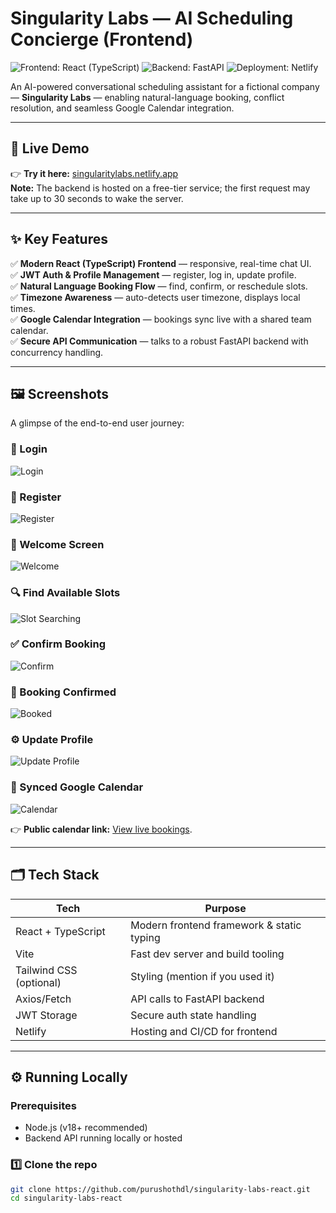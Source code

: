 # Singularity Labs — AI Scheduling Concierge (Frontend)

![Frontend: React (TypeScript)](https://img.shields.io/badge/Frontend-React%20%28TypeScript%29-red)
![Backend: FastAPI](https://img.shields.io/badge/Backend-FastAPI-green)
![Deployment: Netlify](https://img.shields.io/badge/Deployed-Netlify-blue)

An AI-powered conversational scheduling assistant for a fictional company — **Singularity Labs** — enabling natural-language booking, conflict resolution, and seamless Google Calendar integration.

---

## 🚀 Live Demo

👉 **Try it here:** [singularitylabs.netlify.app](https://singularitylabs.netlify.app)  
**Note:** The backend is hosted on a free-tier service; the first request may take up to 30 seconds to wake the server.

---

## ✨ Key Features

✅ **Modern React (TypeScript) Frontend** — responsive, real-time chat UI.  
✅ **JWT Auth & Profile Management** — register, log in, update profile.  
✅ **Natural Language Booking Flow** — find, confirm, or reschedule slots.  
✅ **Timezone Awareness** — auto-detects user timezone, displays local times.  
✅ **Google Calendar Integration** — bookings sync live with a shared team calendar.  
✅ **Secure API Communication** — talks to a robust FastAPI backend with concurrency handling.

---

## 🖼️ Screenshots

A glimpse of the end-to-end user journey:

### 👤 Login
![Login](public/assets/demo/login_page.png)

### 📝 Register
![Register](public/assets/demo/register_page.png)

### 👋 Welcome Screen
![Welcome](public/assets/demo/welcome_screen.png)

### 🔍 Find Available Slots
![Slot Searching](public/assets/demo/slot_searching.png)

### ✅ Confirm Booking
![Confirm](public/assets/demo/confirm.png)

### 📆 Booking Confirmed
![Booked](public/assets/demo/booked.png)

### ⚙️ Update Profile
![Update Profile](public/assets/demo/update_profile.png)

### 📅 Synced Google Calendar
![Calendar](public/assets/demo/calendar.png) 

👉 **Public calendar link:** [View live bookings](https://calendar.google.com/calendar/embed?src=7743582e37793f0f1622907a74a0cd7a233930a9496faef57e9642c2dbc78857%40group.calendar.google.com&ctz=Asia%2FKolkata).

---

## 🗂️ Tech Stack

| **Tech**     | **Purpose**                                   |
|--------------|-----------------------------------------------|
| React + TypeScript | Modern frontend framework & static typing  |
| Vite         | Fast dev server and build tooling             |
| Tailwind CSS (optional) | Styling (mention if you used it)     |
| Axios/Fetch  | API calls to FastAPI backend                  |
| JWT Storage  | Secure auth state handling                    |
| Netlify      | Hosting and CI/CD for frontend                |

---

## ⚙️ Running Locally

### Prerequisites

- Node.js (v18+ recommended)
- Backend API running locally or hosted

### 1️⃣ Clone the repo

```bash
git clone https://github.com/purushothdl/singularity-labs-react.git
cd singularity-labs-react
